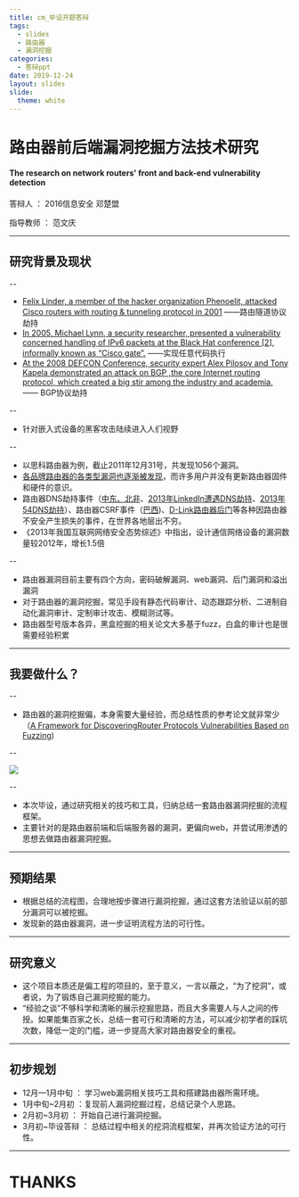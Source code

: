 ```yaml
---
title: cm_毕设开题答辩
tags: 
  - slides
  - 路由器
  - 漏洞挖掘
categories:
  - 答辩ppt
date: 2019-12-24
layout: slides
slide:
  theme: white
---
```


# 路由器前后端漏洞挖掘方法技术研究

#### The research on network routers' front and back-end vulnerability detection

答辩人 ： 2016信息安全 邓楚盟

指导教师 ： 范文庆

---

## 研究背景及现状

--

- [Felix Linder, a member of the hacker organization Phenoelit, attacked Cisco routers with routing & tunneling protocol in 2001](https://www.blackhat.com/presentations/bh-europe-01/fx/bh-europe-01-fx.pdf) ——路由隧道协议劫持
- [In 2005, Michael Lynn, a security researcher, presented a
vulnerability concerned handling of IPv6 packets at the Black Hat conference [2], informally
known as “Cisco gate”.](http://securityvulns.ru/files/lynn-cisco.pdf) ——实现任意代码执行
- [At the 2008 DEFCON Conference, security expert Alex Pilosov and Tony Kapela demonstrated an attack on BGP ,the core Internet routing protocol, which created a big stir among the industry and academia.](https://www.freebuf.com/articles/network/75305.html) —— BGP协议劫持

--

- 针对嵌入式设备的黑客攻击陆续进入人们视野

--

- 以思科路由器为例，截止2011年12月31号，共发现1056个漏洞。
- [各品牌路由器的各类型漏洞也逐渐被发现](http://routerpwn.com/)，而许多用户并没有更新路由器固件和硬件的意识。
- 路由器DNS劫持事件（[中东、北非](https://www.freebuf.com/column/201405.html)、[2013年LinkedIn遭遇DNS劫持](https://www.freebuf.com/news/10693.html)、[2013年54DNS劫持](https://guanjia.qq.com/news/n1/201305/17_173.html)）、路由器CSRF事件（[巴西](https://www.freebuf.com/news/60099.html))、[D-Link路由器后门](http://www.zoomeye.org/lab/dlink)等各种因路由器不安全产生损失的事件，在世界各地层出不穷。
- 《2013年我国互联网网络安全态势综述》中指出，设计通信网络设备的漏洞数量较2012年，增长1.5倍

--

- 路由器漏洞目前主要有四个方向，密码破解漏洞、web漏洞、后门漏洞和溢出漏洞
- 对于路由器的漏洞挖掘，常见手段有静态代码审计、动态跟踪分析、二进制自动化漏洞审计、定制审计攻击、模糊测试等。
- 路由器型号版本各异，黑盒挖掘的相关论文大多基于fuzz，白盒的审计也是很需要经验积累

---

## 我要做什么？

--

- 路由器的漏洞挖掘偏，本身需要大量经验，而总结性质的参考论文就非常少（[A Framework for DiscoveringRouter Protocols Vulnerabilities Based on Fuzzing](http://itiis.org/journals/tiis/digital-library/manuscript/file/20353/14.TIIS-RP-2012-Dec-0966.R1.pdf))

--

![](https://s2.ax1x.com/2019/12/24/lPomhn.jpg)

--

- 本次毕设，通过研究相关的技巧和工具，归纳总结一套路由器漏洞挖掘的流程框架。
- 主要针对的是路由器前端和后端服务器的漏洞，更偏向web，并尝试用渗透的思想去做路由器漏洞挖掘。

---

## 预期结果

- 根据总结的流程图，合理地按步骤进行漏洞挖掘，通过这套方法验证以前的部分漏洞可以被挖掘。
- 发现新的路由器漏洞，进一步证明流程方法的可行性。

---

## 研究意义

- 这个项目本质还是偏工程的项目的，至于意义，一言以蔽之，“为了挖洞”，或者说，为了锻炼自己漏洞挖掘的能力。
- “经验之谈”不够科学和清晰的展示挖掘思路，而且大多需要人与人之间的传授。如果能集百家之长，总结一套可行和清晰的方法，可以减少初学者的踩坑次数，降低一定的门槛，进一步提高大家对路由器安全的重视。

---

## 初步规划

- 12月—1月中旬 ： 学习web漏洞相关技巧工具和搭建路由器所需环境。
- 1月中旬~2月初 ：复现前人漏洞挖掘过程，总结记录个人思路。
- 2月初~3月初 ： 开始自己进行漏洞挖掘。
- 3月初~毕设答辩 ： 总结过程中相关的挖洞流程框架，并再次验证方法的可行性。

---

# THANKS

